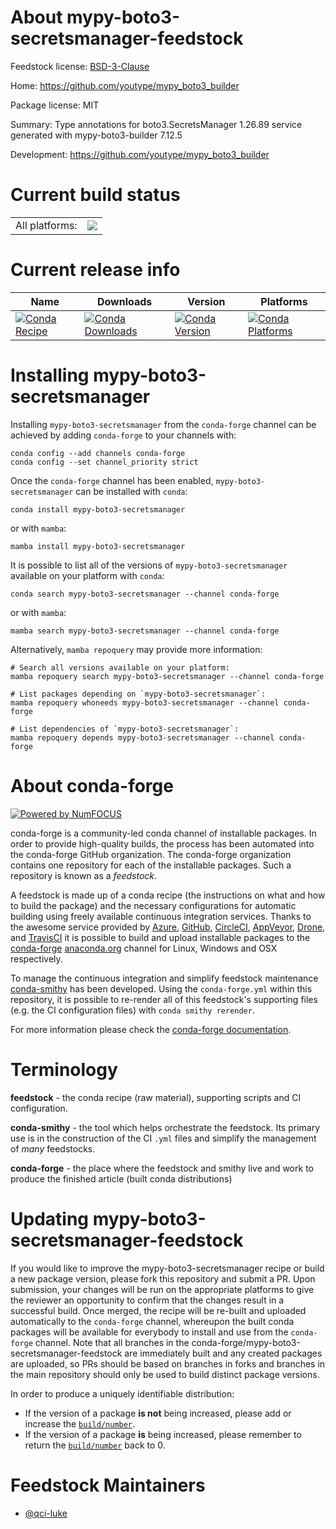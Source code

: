 About mypy-boto3-secretsmanager-feedstock
=========================================

Feedstock license: [BSD-3-Clause](https://github.com/conda-forge/mypy-boto3-secretsmanager-feedstock/blob/main/LICENSE.txt)

Home: https://github.com/youtype/mypy_boto3_builder

Package license: MIT

Summary: Type annotations for boto3.SecretsManager 1.26.89 service generated with mypy-boto3-builder 7.12.5

Development: https://github.com/youtype/mypy_boto3_builder

Current build status
====================


<table><tr><td>All platforms:</td>
    <td>
      <a href="https://dev.azure.com/conda-forge/feedstock-builds/_build/latest?definitionId=19075&branchName=main">
        <img src="https://dev.azure.com/conda-forge/feedstock-builds/_apis/build/status/mypy-boto3-secretsmanager-feedstock?branchName=main">
      </a>
    </td>
  </tr>
</table>

Current release info
====================

| Name | Downloads | Version | Platforms |
| --- | --- | --- | --- |
| [![Conda Recipe](https://img.shields.io/badge/recipe-mypy--boto3--secretsmanager-green.svg)](https://anaconda.org/conda-forge/mypy-boto3-secretsmanager) | [![Conda Downloads](https://img.shields.io/conda/dn/conda-forge/mypy-boto3-secretsmanager.svg)](https://anaconda.org/conda-forge/mypy-boto3-secretsmanager) | [![Conda Version](https://img.shields.io/conda/vn/conda-forge/mypy-boto3-secretsmanager.svg)](https://anaconda.org/conda-forge/mypy-boto3-secretsmanager) | [![Conda Platforms](https://img.shields.io/conda/pn/conda-forge/mypy-boto3-secretsmanager.svg)](https://anaconda.org/conda-forge/mypy-boto3-secretsmanager) |

Installing mypy-boto3-secretsmanager
====================================

Installing `mypy-boto3-secretsmanager` from the `conda-forge` channel can be achieved by adding `conda-forge` to your channels with:

```
conda config --add channels conda-forge
conda config --set channel_priority strict
```

Once the `conda-forge` channel has been enabled, `mypy-boto3-secretsmanager` can be installed with `conda`:

```
conda install mypy-boto3-secretsmanager
```

or with `mamba`:

```
mamba install mypy-boto3-secretsmanager
```

It is possible to list all of the versions of `mypy-boto3-secretsmanager` available on your platform with `conda`:

```
conda search mypy-boto3-secretsmanager --channel conda-forge
```

or with `mamba`:

```
mamba search mypy-boto3-secretsmanager --channel conda-forge
```

Alternatively, `mamba repoquery` may provide more information:

```
# Search all versions available on your platform:
mamba repoquery search mypy-boto3-secretsmanager --channel conda-forge

# List packages depending on `mypy-boto3-secretsmanager`:
mamba repoquery whoneeds mypy-boto3-secretsmanager --channel conda-forge

# List dependencies of `mypy-boto3-secretsmanager`:
mamba repoquery depends mypy-boto3-secretsmanager --channel conda-forge
```


About conda-forge
=================

[![Powered by
NumFOCUS](https://img.shields.io/badge/powered%20by-NumFOCUS-orange.svg?style=flat&colorA=E1523D&colorB=007D8A)](https://numfocus.org)

conda-forge is a community-led conda channel of installable packages.
In order to provide high-quality builds, the process has been automated into the
conda-forge GitHub organization. The conda-forge organization contains one repository
for each of the installable packages. Such a repository is known as a *feedstock*.

A feedstock is made up of a conda recipe (the instructions on what and how to build
the package) and the necessary configurations for automatic building using freely
available continuous integration services. Thanks to the awesome service provided by
[Azure](https://azure.microsoft.com/en-us/services/devops/), [GitHub](https://github.com/),
[CircleCI](https://circleci.com/), [AppVeyor](https://www.appveyor.com/),
[Drone](https://cloud.drone.io/welcome), and [TravisCI](https://travis-ci.com/)
it is possible to build and upload installable packages to the
[conda-forge](https://anaconda.org/conda-forge) [anaconda.org](https://anaconda.org/)
channel for Linux, Windows and OSX respectively.

To manage the continuous integration and simplify feedstock maintenance
[conda-smithy](https://github.com/conda-forge/conda-smithy) has been developed.
Using the ``conda-forge.yml`` within this repository, it is possible to re-render all of
this feedstock's supporting files (e.g. the CI configuration files) with ``conda smithy rerender``.

For more information please check the [conda-forge documentation](https://conda-forge.org/docs/).

Terminology
===========

**feedstock** - the conda recipe (raw material), supporting scripts and CI configuration.

**conda-smithy** - the tool which helps orchestrate the feedstock.
                   Its primary use is in the construction of the CI ``.yml`` files
                   and simplify the management of *many* feedstocks.

**conda-forge** - the place where the feedstock and smithy live and work to
                  produce the finished article (built conda distributions)


Updating mypy-boto3-secretsmanager-feedstock
============================================

If you would like to improve the mypy-boto3-secretsmanager recipe or build a new
package version, please fork this repository and submit a PR. Upon submission,
your changes will be run on the appropriate platforms to give the reviewer an
opportunity to confirm that the changes result in a successful build. Once
merged, the recipe will be re-built and uploaded automatically to the
`conda-forge` channel, whereupon the built conda packages will be available for
everybody to install and use from the `conda-forge` channel.
Note that all branches in the conda-forge/mypy-boto3-secretsmanager-feedstock are
immediately built and any created packages are uploaded, so PRs should be based
on branches in forks and branches in the main repository should only be used to
build distinct package versions.

In order to produce a uniquely identifiable distribution:
 * If the version of a package **is not** being increased, please add or increase
   the [``build/number``](https://docs.conda.io/projects/conda-build/en/latest/resources/define-metadata.html#build-number-and-string).
 * If the version of a package **is** being increased, please remember to return
   the [``build/number``](https://docs.conda.io/projects/conda-build/en/latest/resources/define-metadata.html#build-number-and-string)
   back to 0.

Feedstock Maintainers
=====================

* [@qci-luke](https://github.com/qci-luke/)

